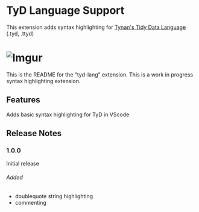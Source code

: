 # TyD Language Support

This extension adds syntax highlighting for [Tynan's Tidy Data Language](https://github.com/TynanSylvester/TyD) (.tyd, .ttyd)

![Imgur](https://i.imgur.com/m2NvIkH.gif)
=======

This is the README for the "tyd-lang" extension. This is a work in progress syntax highlighting extension.

## Features

Adds basic syntax highlighting for TyD in VScode

<!-- ## Extension Settings

Include if your extension adds any VS Code settings through the `contributes.configuration` extension point.

For example:

This extension contributes the following settings:

* `myExtension.enable`: enable/disable this extension
* `myExtension.thing`: set to `blah` to do something

## Known Issues

Calling out known issues can help limit users opening duplicate issues against your extension.
-->
## Release Notes

### 1.0.0

Initial release

###### Added
* doublequote string highlighting
* commenting
